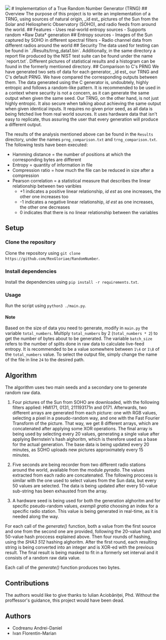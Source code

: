 <img src = "https://img.shields.io/badge/Python-FFD43B?style=for-the-badge&logo=python&logoColor=blu" />
# Implementation of a True Random Number Generator (TRNG)
## Overview
The purpose of this project is to write an implementation of a TRNG, using sources of natural origin, _id est_ pictures of the Sun from the Solar and Heliospheric Observatory (SOHO), and radio feeds from around the world.
## Features
- Uses real-world entropy sources
- Supports random *Raw Data* generation
## Entropy sources
- Images of the Sun captured by SOHO in different spectral filters
- Radio channel data from different radios around the world
## Security
The data used for testing can be found in `./Results/trng_data1.bin`. Additionally, in the same directory a report file produced by the NIST test suite can be found under the name `report.txt`.
Different pictures of statistical results and a histogram can be found in the formerly mentioned directory.
## Comparison to C's PRNG
We have generated two sets of data for each generator, _id est_ our TRNG and C's default PRNG. We have compared the corresponding outputs between them. The data generated using the C generator is, undoubtely, highly entropic and follows a random-like pattern. It is recommended to be used in a context where security is not a concern, as it can generate the same output when given the same seed.
Our TRNG, on the other hand, is not just highly entropic. It also secure when talking about achieving the same output when given identical inputs. It requires no given prior seed, as all data is being fetched live from real world sources. It uses hardware data that isn't easy to replicate, thus assuring the user that every generation will produce a different output.

The results of the analysis mentioned above can be found in the `Results` directory, under the names `prng_comparison.txt` and `trng_comparison.txt`. The following tests have been executed:
- Hamming distance = the number of positions at which the corresponding bytes are different
- Entropy = quantity of information in file
- Compression ratio = how much the file can be reduced in size after a compression
- Pearson correlation = a statistical measure that describes the linear relationship between two varibles
    - +1 indicates a positive linear relationship, *id est* as one increases, the other one increases too
    - -1 indicates a negative linear relationship, *id est* as one increases, the other one decreases
    - 0 indicates that there is no linear relationship between the variables
## Setup
### Clone the repository
Clone the repository using `git clone https://github.com/RexGloriae/RandomNumber`.
### Install dependencies
Install the dependencies using `pip install -r requirements.txt`.
### Usage
Run the script using `python3 ./main.py`.
#### Note
Based on the size of data you need to generate, modify in `main.py` the variable `total_numbers`. Multiply `total_numbers` by 2 (`total_numbers * 2`) to get the number of bytes about to be generated. The variable `batch_size` refers to the number of splits done in raw data to calculate live-feed entropy. It is recommended to be a value somewhere between `1\4` or `1\8` of the `total_numbers` value.
To select the output file, simply change the name of the file in line `24` to the desired path.
## Algorithm
The algorithm uses two main seeds and a secondary one to generate random raw data.

1. Four pictures of the Sun from SOHO are downloaded, with the following filters applied: HMI171, 0131, 211193171n and 0171. Afterwards, two different arrays are generated from each picture: one with RGB values, selecting a pixel in a pseudo-random way, and one with the Fast Fourier Transform of the picture. That way, we get 8 different arrays, which are concatenated after applying some XOR operations. The final array is being used by selecting every 20 values, generating a single value after applying Bernstein's hash alghoritm, which is therefore used as a base for the actual generation. The base data is being updated every 20 minutes, as SOHO uploads new pictures approximately every 15 minutes.

2. Five seconds are being recorder from two different radio stations around the world, available from the module *pyradio*. The values extracted from each radio are concatenated. The following proccess is similar with the one used to select values from the Sun data, but every 50 values are selected. The data is being updated after every 50-value sub-string has been exhausted from the array.

3. A hardware seed is being used for both the generation alghoritm and for specific pseudo-random values, *exempli gratia* choosing an index for a specific radio station. This value is being generated in real-time, as it is needed along the way.

For each call of the *generate()* function, both a value from the first source and one from the second one are provided, following the 20-value hash and 50-value hash proccess explained above. Then four rounds of hashing, using the *SHA3 512* hashing alghoritm. After the first round, each resulting string is being converted into an integer and is XOR-ed with the previous result. The final result is being masked to fit in a formerly set interval and it consists of a random raw data value.

Each call of the *generate()* function produces two bytes.

## Contributions
The authors would like to give thanks to Iulian Aciobăniței, Phd. Without the proffessor's guidance, this project would have been dead.

## Authors
- Codreanu Andrei-Daniel
- Ivan Florentin-Marian

